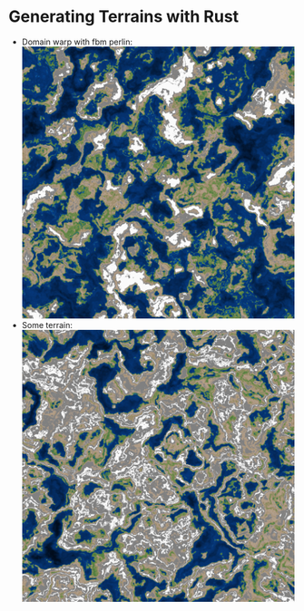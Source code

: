 # Generating Terrains with Rust
- Domain warp with fbm perlin:
![Domain warp with fbm perlin](/domain_warp_fbm_perlin_fbm_perlin.png)
- Some terrain:
![Some terrain](/terrain.png)